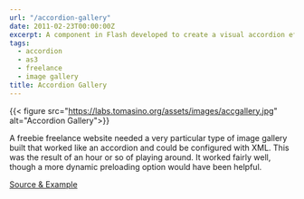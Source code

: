 ```yaml
---
url: "/accordion-gallery"
date: 2011-02-23T00:00:00Z
excerpt: A component in Flash developed to create a visual accordion effect for images.
tags:
  - accordion
  - as3
  - freelance
  - image gallery
title: Accordion Gallery
---
```


{{< figure src="https://labs.tomasino.org/assets/images/accgallery.jpg" alt="Accordion Gallery">}}

A freebie freelance website needed a very particular type of image
gallery built that worked like an accordion and could be configured with
XML. This was the result of an hour or so of playing around. It worked
fairly well, though a more dynamic preloading option would have been
helpful.

[Source & Example][]

  [Source & Example]: https://github.com/jamestomasino/accgallery/
    "Source & Example"
